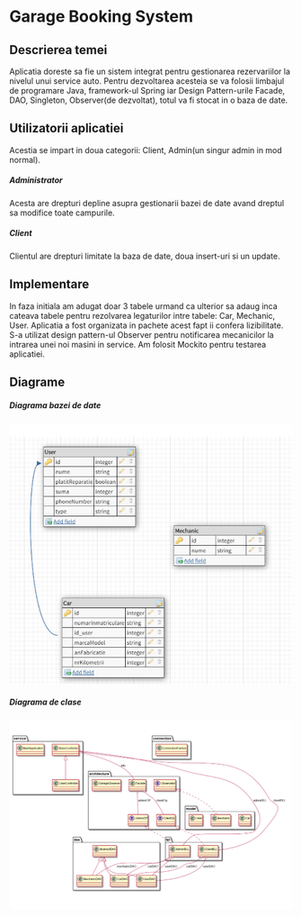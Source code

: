 # Garage Booking System

## Descrierea temei
Aplicatia doreste sa fie un sistem integrat pentru gestionarea rezervariilor la nivelul unui service auto. Pentru dezvoltarea acesteia se va folosii limbajul de programare Java, framework-ul Spring iar Design Pattern-urile Facade, DAO, Singleton, Observer(de dezvoltat), totul va fi stocat in o baza de date.

## Utilizatorii aplicatiei
Acestia se impart in doua categorii: Client, Admin(un singur admin in mod normal). 
##### Administrator
Acesta are drepturi depline asupra gestionarii bazei de date avand dreptul sa modifice toate campurile.
##### Client
Clientul are drepturi limitate la baza de date, doua insert-uri si un update. 

## Implementare

In faza initiala am adugat doar 3 tabele urmand ca ulterior sa adaug inca cateava tabele pentru rezolvarea legaturilor intre tabele: Car, Mechanic, User.
Aplicatia a fost organizata in pachete acest fapt ii confera lizibilitate.
S-a utilizat design pattern-ul Observer pentru notificarea mecanicilor la intrarea unei noi masini in service.
Am folosit Mockito pentru testarea aplicatiei.

## Diagrame

##### Diagrama bazei de date
![image](DB.png)
##### Diagrama de clase
![image](UML.png)